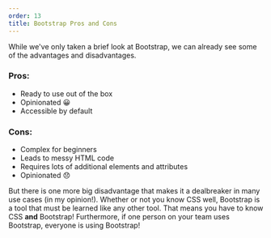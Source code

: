 ```yaml
---
order: 13
title: Bootstrap Pros and Cons
---
```


While we've only taken a brief look at Bootstrap, we can already see some of the advantages and disadvantages. 

<div class="panels">
<div>
    <h3>Pros:</h3>
    <ul>
        <li>Ready to use out of the box</li>
        <li>Opinionated 😀</li>
        <li>Accessible by default</li>
    </ul>
</div>
<div>
    <h3>Cons:</h3>
    <ul>
        <li>Complex for beginners</li>
        <li>Leads to messy HTML code</li>
        <li>Requires lots of additional elements and attributes</li>
        <li>Opinionated 😞</li>
    </ul>
</div>
</div>

But there is one more big disadvantage that makes it a dealbreaker in many use cases (in my opinion!). Whether or not you know CSS well, Bootstrap is a tool that must be learned like any other tool. That means you have to know CSS **and** Bootstrap! Furthermore, if one person on your team uses Bootstrap, everyone is using Bootstrap!

